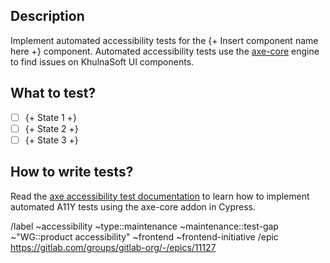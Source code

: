 <!-- Title the issue: Automated accessibility tests - Component name -->

## Description

Implement automated accessibility tests for the {+ Insert component name here +} component. Automated accessibility tests use the
[axe-core](https://github.com/dequelabs/axe-core) engine to find issues on KhulnaSoft UI components.

## What to test?

<!-- List the component's states that should be covered by the automated A11Y tests to ensure full coverage -->

- [ ] {+ State 1 +}
- [ ] {+ State 2 +}
- [ ] {+ State 3 +}

## How to write tests?

Read the [axe accessibility test documentation](https://gitlab.com/khulnasoft-org/khulnasoft-ui/-/blob/main/doc/contributing/end_to_end_test.md#axe-accessibility-tests) to learn how to implement
automated A11Y tests using the axe-core addon in Cypress.

/label ~accessibility ~type::maintenance ~maintenance::test-gap ~"WG::product accessibility" ~frontend ~frontend-initiative
/epic https://gitlab.com/groups/gitlab-org/-/epics/11127
